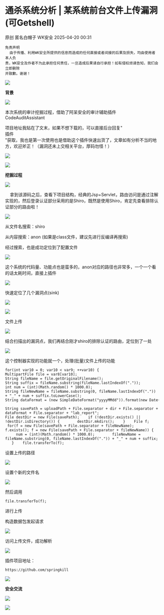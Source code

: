 #  通杀系统分析 | 某系统前台文件上传漏洞(可Getshell)   
原创 匿名白帽子  WK安全   2025-04-20 00:31  
  
```
免责声明
  由于传播、利用WK安全所提供的信息而造成的任何直接或者间接的后果及损失，均由使用者本人负
责，WK安全及作者不为此承担任何责任，一旦造成后果请自行承担！如有侵权烦请告知，我们会立即删除
并致歉。谢谢！
```  
  
  
![](https://mmbiz.qpic.cn/mmbiz_png/Ljib4So7yuWhyISs8bEe5qrWLOocUeBq1uYPAHehHO8tQyibepiaWJD2KvcsEfaWcrvW6tRMs7wELCJyT1GznvGHA/640?wx_fmt=png&from=appmsg "")  
  
**背景**  
  
![](https://mmbiz.qpic.cn/mmbiz_png/Ljib4So7yuWhyISs8bEe5qrWLOocUeBq1W9t1SgFGIdN85bxvOZ9pKrjhdcXtB34s13Rb9ZlpmynGtq5SmopbXw/640?wx_fmt=png&from=appmsg "")  
  
  
本次系统的审计挖掘过程，借助了阿呆安全的审计辅助插件  
CodeAuditAssistant  
  
项目地址我贴在了文末，如果不想下载的，可以直接后台回复"  
插件  
"获取，我也是第一次使用也是借助这个插件快速出货了，文章如有分析不当的地方，欢迎斧正！（漏洞还未上交相关平台，厚码勿怪！）  
  
![](https://mmbiz.qpic.cn/mmbiz_png/1qkgPBQslIFHcGsAQ5gy1YwYjnRgFibWfmKnVp5SkImALGoGibqZGKtzTEsmcT8oEXtP80CXy7sNiaGQkQrtrficiaw/640?wx_fmt=png&from=appmsg "")  
  
  
![](https://mmbiz.qpic.cn/mmbiz_png/Ljib4So7yuWhyISs8bEe5qrWLOocUeBq1uYPAHehHO8tQyibepiaWJD2KvcsEfaWcrvW6tRMs7wELCJyT1GznvGHA/640?wx_fmt=png&from=appmsg "")  
  
**挖掘过程**  
  
![](https://mmbiz.qpic.cn/mmbiz_png/Ljib4So7yuWhyISs8bEe5qrWLOocUeBq1W9t1SgFGIdN85bxvOZ9pKrjhdcXtB34s13Rb9ZlpmynGtq5SmopbXw/640?wx_fmt=png&from=appmsg "")  
  
  
  
    拿到该源码之后，查看下项目结构，经典的Jsp+Servlet，路由访问是通过注解实现的，然后登录认证部分采用的是Shiro，既然是使用Shiro，肯定先查看排除认证部分的路由啦！  
  
![](https://mmbiz.qpic.cn/mmbiz_png/1qkgPBQslIFHcGsAQ5gy1YwYjnRgFibWfU8nwY8P1MG2naS56JAJNMY9RfxdSpRmwzM2iadvhrxdOibDicYaibyibBww/640?wx_fmt=png&from=appmsg "")  
  
从文件名搜索：shiro  
  
从内容搜索：anon (如果是class文件，建议先进行反编译再搜索)  
  
经过搜索，也是成功定位到了配置文件  
  
![](https://mmbiz.qpic.cn/mmbiz_png/1qkgPBQslIFHcGsAQ5gy1YwYjnRgFibWf6ZzDPbXB8pVNCbWJ2QvSnbib9LHDTKgyeqs7yycrtoQUiazw3rI0miaXA/640?wx_fmt=png&from=appmsg "")  
  
这个系统的代码量、功能点也是蛮多的，anon对应的路径也非常多，一个一个看的话太耗时间，直接上插件  
  
  
![](https://mmbiz.qpic.cn/mmbiz_png/1qkgPBQslIFHcGsAQ5gy1YwYjnRgFibWfMVWa3UEBe4PSXHQaYtPPSWicvzia3m9tJvgopZ2aSHo2iasWPftdqnIGA/640?wx_fmt=png&from=appmsg "")  
  
  
快速定位了几个漏洞点(sink)  
  
![](https://mmbiz.qpic.cn/mmbiz_png/1qkgPBQslIFHcGsAQ5gy1YwYjnRgFibWfTqDGQiaibn98nRNyBWKFjEpNeqmUOSCTibLVNY7HDiaSmB6icicKicYWJJMOA/640?wx_fmt=png&from=appmsg "")  
  
![](https://mmbiz.qpic.cn/mmbiz_png/Ljib4So7yuWhyISs8bEe5qrWLOocUeBq1uYPAHehHO8tQyibepiaWJD2KvcsEfaWcrvW6tRMs7wELCJyT1GznvGHA/640?wx_fmt=png&from=appmsg "")  
  
文件上传  
  
![](https://mmbiz.qpic.cn/mmbiz_png/Ljib4So7yuWhyISs8bEe5qrWLOocUeBq1W9t1SgFGIdN85bxvOZ9pKrjhdcXtB34s13Rb9ZlpmynGtq5SmopbXw/640?wx_fmt=png&from=appmsg "")  
  
  
结合扫描出的漏洞点，我们再结合刚才shiro的排除认证的路由，定位到了一处  
  
![](https://mmbiz.qpic.cn/mmbiz_png/1qkgPBQslIFHcGsAQ5gy1YwYjnRgFibWfviaSo7Lby7FwMY0UuIEb8IAvjceDy3xH6ib9ofEmGBFQc4yWJhnegaEg/640?wx_fmt=png&from=appmsg "")  
  
这个控制器实现的功能就一个，处理(批量)文件上传的功能  
```
for(int var10 = 0; var10 < var9; ++var10) {    
MultipartFile file = var8[var10];    
String fileName = file.getOriginalFilename();    
String suffix = fileName.substring(fileName.lastIndexOf("."));    
int num = (int)(Math.random() * 1000.0);    
String fileNewName = fileName.substring(0, fileName.lastIndexOf(".")) + "_" + num + suffix.toLowerCase();    
String dataFormat = (new SimpleDateFormat("yyyyMMdd")).format(new Date());    
String savePath = uploadPath + File.separator + dir + File.separator + dataFormat + File.separator + "lab_report";    
File destDir = new File(savePath);    if (!destDir.exists() || !destDir.isDirectory()) {        destDir.mkdirs();    }    File f;    for(f = new File(savePath + File.separator + fileNewName); f.exists(); f = new File(savePath + File.separator + fileNewName)) {        num = (int)(Math.random() * 1000.0);        fileNewName = fileName.substring(0, fileName.lastIndexOf(".")) + "_" + num + suffix;    }    file.transferTo(f);
```  
  
设置上传的路径  
  
![](https://mmbiz.qpic.cn/mmbiz_png/1qkgPBQslIFHcGsAQ5gy1YwYjnRgFibWfwl9Hia62xQibD0l6fGYJKw7TWzEY4dcaiavdCu3vNyf6ahibSvhQ0Nhy0Q/640?wx_fmt=png&from=appmsg "")  
  
设置个新的文件名  
  
![](https://mmbiz.qpic.cn/mmbiz_png/1qkgPBQslIFHcGsAQ5gy1YwYjnRgFibWfiblS1tzXtLI3ibe9GafMXVINLSM975cvfymjygARf2uNETZe4iaI6RicsQ/640?wx_fmt=png&from=appmsg "")  
  
然后调用  
```
file.transferTo(f);
```  
  
进行上传  
  
构造数据包发起请求  
  
![](https://mmbiz.qpic.cn/mmbiz_png/1qkgPBQslIFHcGsAQ5gy1YwYjnRgFibWfSTiaAstZu1ED4u6Mou44ibnodGGLkTJEGTwBmHZj0jdTrwhRnXDV3X2A/640?wx_fmt=png&from=appmsg "")  
  
访问上传文件，成功解析  
  
![](https://mmbiz.qpic.cn/mmbiz_png/1qkgPBQslIFHcGsAQ5gy1YwYjnRgFibWfhH2zL6tiaIQ6xhmhK4R5udqM3gKIg5FmHhgqibuLicfuU0hPKMjX3sOHw/640?wx_fmt=png&from=appmsg "")  
  
插件项目地址：  
```
https://github.com/springkill
```  
  
  
![](https://mmbiz.qpic.cn/mmbiz_png/Ljib4So7yuWhyISs8bEe5qrWLOocUeBq1uYPAHehHO8tQyibepiaWJD2KvcsEfaWcrvW6tRMs7wELCJyT1GznvGHA/640?wx_fmt=png&from=appmsg "")  
  
**安全交流**  
  
![](https://mmbiz.qpic.cn/mmbiz_png/Ljib4So7yuWhyISs8bEe5qrWLOocUeBq1W9t1SgFGIdN85bxvOZ9pKrjhdcXtB34s13Rb9ZlpmynGtq5SmopbXw/640?wx_fmt=png&from=appmsg "")  
  
  
![](https://mmbiz.qpic.cn/mmbiz_jpg/1qkgPBQslIE86rkUF75rwvvt9uKTxvvogJRoL8yBnopD66HwrzyNl1r8yxniaR9ndxkib97TSRktMHh8nyr71LKw/640?wx_fmt=jpeg&from=appmsg "")  
  

